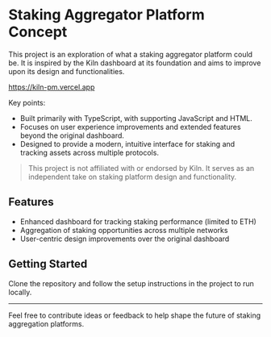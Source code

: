 # Staking Aggregator Platform Concept

This project is an exploration of what a staking aggregator platform could be. It is inspired by the Kiln dashboard at its foundation and aims to improve upon its design and functionalities.

https://kiln-pm.vercel.app

Key points:
- Built primarily with TypeScript, with supporting JavaScript and HTML.
- Focuses on user experience improvements and extended features beyond the original dashboard.
- Designed to provide a modern, intuitive interface for staking and tracking assets across multiple protocols.

> This project is not affiliated with or endorsed by Kiln. It serves as an independent take on staking platform design and functionality.

## Features

- Enhanced dashboard for tracking staking performance (limited to ETH)
- Aggregation of staking opportunities across multiple networks
- User-centric design improvements over the original dashboard

## Getting Started

Clone the repository and follow the setup instructions in the project to run locally.

---

Feel free to contribute ideas or feedback to help shape the future of staking aggregation platforms.
